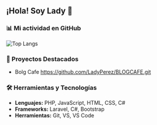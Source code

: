 ## ¡Hola! Soy Lady 👋

### 📊 Mi actividad en GitHub
![Top Langs](https://github-readme-stats.vercel.app/api/top-langs/?username=YourUsername&layout=compact&theme=radical)

### 🚀 Proyectos Destacados
- Bolg Cafe https://github.com/LadyPerez/BLOGCAFE.git 

### 🛠️ Herramientas y Tecnologías
- **Lenguajes:** PHP, JavaScript, HTML, CSS, C#
- **Frameworks:** Laravel, C#, Bootstrap
- **Herramientas:** Git, VS, VS Code


